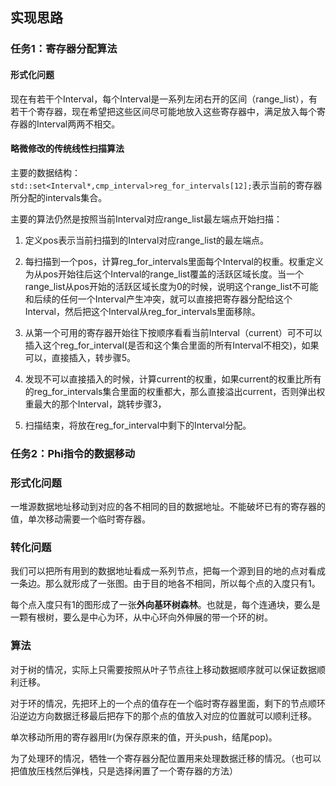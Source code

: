 ## 实现思路

### 任务1：寄存器分配算法

#### 形式化问题

现在有若干个Interval，每个Interval是一系列左闭右开的区间（range_list），有若干个寄存器，现在希望把这些区间尽可能地放入这些寄存器中，满足放入每个寄存器的Interval两两不相交。

#### 略微修改的传统线性扫描算法

主要的数据结构：`    std::set<Interval*,cmp_interval>reg_for_intervals[12];`表示当前的寄存器所分配的intervals集合。

主要的算法仍然是按照当前Interval对应range_list最左端点开始扫描：

1. 定义pos表示当前扫描到的Interval对应range_list的最左端点。

2. 每扫描到一个pos，计算reg_for_intervals里面每个Interval的权重。权重定义为从pos开始往后这个Interval的range_list覆盖的活跃区域长度。当一个range_list从pos开始的活跃区域长度为0的时候，说明这个range_list不可能和后续的任何一个Interval产生冲突，就可以直接把寄存器分配给这个Interval，然后把这个Interval从reg_for_intervals里面移除。

3. 从第一个可用的寄存器开始往下按顺序看看当前Interval（current）可不可以插入这个reg_for_interval(是否和这个集合里面的所有Interval不相交)，如果可以，直接插入，转步骤5。

4. 发现不可以直接插入的时候，计算current的权重，如果current的权重比所有的reg_for_intervals集合里面的权重都大，那么直接溢出current，否则弹出权重最大的那个Interval，跳转步骤3，

5. 扫描结束，将放在reg_for_interval中剩下的Interval分配。

### 任务2：Phi指令的数据移动

### 形式化问题

一堆源数据地址移动到对应的各不相同的目的数据地址。不能破坏已有的寄存器的值，单次移动需要一个临时寄存器。

### 转化问题

我们可以把所有用到的数据地址看成一系列节点，把每一个源到目的地的点对看成一条边。那么就形成了一张图。由于目的地各不相同，所以每个点的入度只有1。

每个点入度只有1的图形成了一张**外向基环树森林**。也就是，每个连通块，要么是一颗有根树，要么是中心为环，从中心环向外伸展的带一个环的树。

### 算法

对于树的情况，实际上只需要按照从叶子节点往上移动数据顺序就可以保证数据顺利迁移。

对于环的情况，先把环上的一个点的值存在一个临时寄存器里面，剩下的节点顺环沿逆边方向数据迁移最后把存下的那个点的值放入对应的位置就可以顺利迁移。

单次移动所用的寄存器用lr(为保存原来的值，开头push，结尾pop)。

为了处理环的情况，牺牲一个寄存器分配位置用来处理数据迁移的情况。（也可以把值放压栈然后弹栈，只是选择闲置了一个寄存器的方法）



